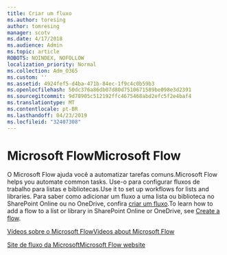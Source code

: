 ```yaml
---
title: Criar um fluxo
ms.author: toresing
author: tomresing
manager: scotv
ms.date: 4/17/2018
ms.audience: Admin
ms.topic: article
ROBOTS: NOINDEX, NOFOLLOW
localization_priority: Normal
ms.collection: Adm_O365
ms.custom: ''
ms.assetid: 4924fef5-d4ba-471b-84ec-1f9c4c0b59b3
ms.openlocfilehash: 50dc376a86db07d80d7510671589be098e3d2391
ms.sourcegitcommit: 9d78905c512192ffc4675468abd2efc5f2e4baf4
ms.translationtype: MT
ms.contentlocale: pt-BR
ms.lasthandoff: 04/23/2019
ms.locfileid: "32407308"
---
```

# <a name="microsoft-flow"></a><span data-ttu-id="ec2fc-102">Microsoft Flow</span><span class="sxs-lookup"><span data-stu-id="ec2fc-102">Microsoft Flow</span></span>

<span data-ttu-id="ec2fc-103">O Microsoft Flow ajuda você a automatizar tarefas comuns.</span><span class="sxs-lookup"><span data-stu-id="ec2fc-103">Microsoft Flow helps you automate common tasks.</span></span> <span data-ttu-id="ec2fc-104">Use-o para configurar fluxos de trabalho para listas e bibliotecas.</span><span class="sxs-lookup"><span data-stu-id="ec2fc-104">Use it to set up workflows for lists and libraries.</span></span> <span data-ttu-id="ec2fc-105">Para saber como adicionar um fluxo a uma lista ou biblioteca no SharePoint Online ou no OneDrive, confira [criar um fluxo](https://go.microsoft.com/fwlink/?linkid=869408).</span><span class="sxs-lookup"><span data-stu-id="ec2fc-105">To learn how to add a flow to a list or library in SharePoint Online or OneDrive, see [Create a flow](https://go.microsoft.com/fwlink/?linkid=869408).</span></span>
  
[<span data-ttu-id="ec2fc-106">Vídeos sobre o Microsoft Flow</span><span class="sxs-lookup"><span data-stu-id="ec2fc-106">Videos about Microsoft Flow</span></span>](https://go.microsoft.com/fwlink/?linkid=864641)
  
[<span data-ttu-id="ec2fc-107">Site de fluxo da Microsoft</span><span class="sxs-lookup"><span data-stu-id="ec2fc-107">Microsoft Flow website</span></span>](https://go.microsoft.com/fwlink/?linkid=864642)
  


